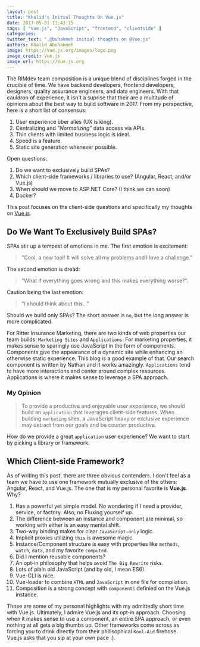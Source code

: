 ```yaml
---
layout: post
title: "Khalid's Initial Thoughts On Vue.js"
date: 2017-05-31 11:43:15
tags: [ "Vue.js", "JavaScript", "frontend", "clientside" ]
categories:
twitter_text: ".@buhakmeh initial thoughts on @Vue.js"
authors: Khalid Abuhakmeh
image: https://Vue.js.org/images/logo.png
image_credit: Vue.js
image_url: https://Vue.js.org
---
```


The RIMdev team composition is a unique blend of disciplines forged in the crucible of time. We have backend developers, frontend developers, designers, quality assurance engineers, and data engineers. With that cauldron of experience, it isn't a suprise that their are a multitude of opinions about the best way to build software in 2017. From my perspective, here is a short list of consensus:

1. User experience über alles (UX is king).
1. Centralizing and *"Normalizing"* data access via APIs.
1. Thin clients with limited business logic is ideal.
1. Speed is a feature.
1. Static site generation whenever possible.

Open questions:

1. Do we want to exclusively build SPAs?
1. Which client-side frameworks / libraries to use? (Angular, React, and/or Vue.js)
1. When should we move to ASP.NET Core? (I think we can soon)
1. Docker?

This post focuses on the client-side questions and specifically my thoughts on [Vue.js](https://Vue.js.org). 

## Do We Want To Exclusively Build SPAs?

SPAs stir up a tempest of emotions in me. The first emotion is excitement:

>  "Cool, a new tool! It will solve all my problems and I love a challenge." 

The second emotion is dread:

> "What if everything goes wrong and this makes everything worse?".

Caution being the last emotion: 

> "I should think about this..." 

Should we build only SPAs? The short answer is `no`, but the long answer is more complicated.

For Ritter Insurance Marketing, there are two kinds of web properties our team builds: `Marketing Sites` and `Applications`. For marketing properties, it makes sense to sparingly use JavaScript in the form of components. Components give the appearance of a dynamic site while enhancing an otherwise static experience. This blog is a good example of that. Our search component is written by Nathan and it works amazingly. `Applications` tend to have more interactions and center around complex resources. Applications is where it makes sense to leverage a SPA approach.

### My Opinion

> To provide a productive and enjoyable user experience, we should build an `application` that leverages client-side features. When building `marketing` sites, a JavaScript heavy or exclusive experience may detract from our goals and be counter productive.

How do we provide a great `application` user experience? We want to start by picking a library or framework.

## Which Client-side Framework?

As of writing this post, there are three obvious contenders. I don't feel as a team we have to use one framework mutually exclusive of the others: Angular, React, and Vue.js. The one that is my personal favorite is **Vue.js**. Why?

1. Has a powerful yet simple model. No wondering if I need a provider, service, or factory. Also, no Fluxing yourself up. 
1. The difference between an instance and component are minimal, so working with either is an easy mental shift.
1. Two-way binding makes for clear `JavaScript-only` logic.
1. Implicit proxies utilizing `this` is awesome magic.
1. Instance/Component structure is easy with properties like `methods`, `watch`, `data`, and my favorite `computed`.
1. Did I mention reusable components?
1. An opt-in philosophy that helps avoid `The Big Rewrite` risks.
1. Lots of plain old JavaScript (and by old, I mean ES6).
1. Vue-CLI is nice.
1. Vue-loader to combine `HTML` and `JavaScript` in one file for compilation.
1. Composition is a strong concept with `components` definied on the Vue.js instance.

Those are some of my personal highlights with my admittedly short time with Vue.js. Ultimately, I admire Vue.js and its opt-in approach. Choosing when it makes sense to use a component, an entire SPA approach, or even nothing at all gets a big thumbs up. Other frameworks come across as forcing you to drink directly from their philisophical `Kool-Aid` firehose. Vue.js asks that you sip at your own pace :).

